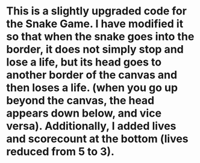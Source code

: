 # This is a slightly upgraded code for the Snake Game. I have modified it so that when the snake goes into the border, it does not simply stop and lose a life, but its head goes to another border of the canvas and then loses a life. (when you go up beyond the canvas, the head appears down below, and vice versa). Additionally, I added lives and scorecount at the bottom (lives reduced from 5 to 3).
